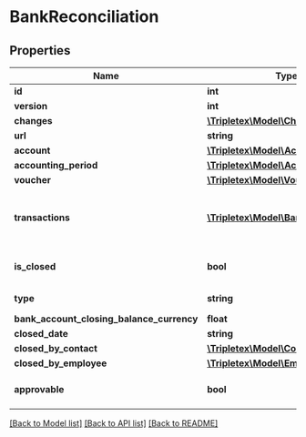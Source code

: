# BankReconciliation

## Properties
Name | Type | Description | Notes
------------ | ------------- | ------------- | -------------
**id** | **int** |  | [optional] 
**version** | **int** |  | [optional] 
**changes** | [**\Tripletex\Model\Change[]**](Change.md) |  | [optional] 
**url** | **string** |  | [optional] 
**account** | [**\Tripletex\Model\Account**](Account.md) |  | 
**accounting_period** | [**\Tripletex\Model\AccountingPeriod**](AccountingPeriod.md) |  | 
**voucher** | [**\Tripletex\Model\Voucher**](Voucher.md) |  | [optional] 
**transactions** | [**\Tripletex\Model\BankTransaction[]**](BankTransaction.md) | Bank transactions tied to the bank reconciliation | [optional] 
**is_closed** | **bool** |  | [optional] [default to false]
**type** | **string** | Type of Bank Reconciliation. | 
**bank_account_closing_balance_currency** | **float** |  | [optional] 
**closed_date** | **string** |  | [optional] 
**closed_by_contact** | [**\Tripletex\Model\Contact**](Contact.md) |  | [optional] 
**closed_by_employee** | [**\Tripletex\Model\Employee**](Employee.md) |  | [optional] 
**approvable** | **bool** |  | [optional] [default to false]

[[Back to Model list]](../../README.md#documentation-for-models) [[Back to API list]](../../README.md#documentation-for-api-endpoints) [[Back to README]](../../README.md)

